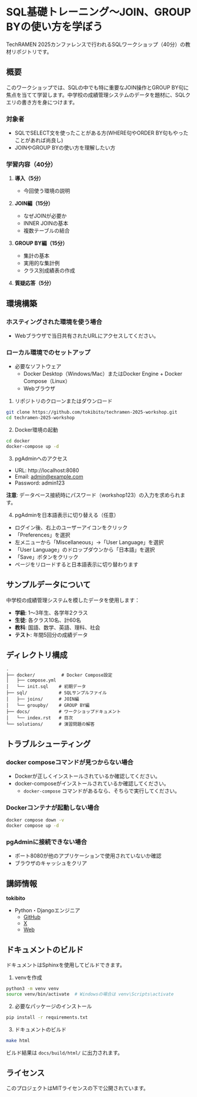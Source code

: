# SQL基礎トレーニング～JOIN、GROUP BYの使い方を学ぼう

TechRAMEN 2025カンファレンスで行われるSQLワークショップ（40分）の教材リポジトリです。

## 概要

このワークショップでは、SQLの中でも特に重要なJOIN操作とGROUP BY句に焦点を当てて学習します。中学校の成績管理システムのデータを題材に、SQLクエリの書き方を身につけます。

### 対象者

- SQLでSELECT文を使ったことがある方(WHERE句やORDER BY句もやったことがあれば尚良し)
- JOINやGROUP BYの使い方を理解したい方

### 学習内容（40分）

1. **導入（5分）**
   - 今回使う環境の説明

2. **JOIN編（15分）**
   - なぜJOINが必要か
   - INNER JOINの基本
   - 複数テーブルの結合

3. **GROUP BY編（15分）**
   - 集計の基本
   - 実用的な集計例
   - クラス別成績表の作成

4. **質疑応答（5分）**

## 環境構築

### ホスティングされた環境を使う場合

- Webブラウザで当日共有されたURLにアクセスしてください。

### ローカル環境でのセットアップ

- 必要なソフトウェア
   - Docker Desktop（Windows/Mac）またはDocker Engine + Docker Compose（Linux）
   - Webブラウザ

1. リポジトリのクローンまたはダウンロード
```bash
git clone https://github.com/tokibito/techramen-2025-workshop.git
cd techramen-2025-workshop
```

2. Docker環境の起動
```bash
cd docker
docker-compose up -d
```

3. pgAdminへのアクセス
- URL: http://localhost:8080
- Email: admin@example.com
- Password: admin123

**注意**: データベース接続時にパスワード（workshop123）の入力を求められます。

4. pgAdminを日本語表示に切り替える（任意）
- ログイン後、右上のユーザーアイコンをクリック
- 「Preferences」を選択
- 左メニューから「Miscellaneous」→「User Language」を選択
- 「User Language」のドロップダウンから「日本語」を選択
- 「Save」ボタンをクリック
- ページをリロードすると日本語表示に切り替わります

## サンプルデータについて

中学校の成績管理システムを模したデータを使用します：
- **学級**: 1〜3年生、各学年2クラス
- **生徒**: 各クラス10名、計60名
- **教科**: 国語、数学、英語、理科、社会
- **テスト**: 年間5回分の成績データ

## ディレクトリ構成

```
.
├── docker/          # Docker Compose設定
│   ├── compose.yml
│   └── init.sql    # 初期データ
├── sql/            # SQLサンプルファイル
│   ├── joins/      # JOIN編
│   └── groupby/    # GROUP BY編
├── docs/           # ワークショップドキュメント
│   └── index.rst   # 目次
└── solutions/      # 演習問題の解答
```

## トラブルシューティング

### docker composeコマンドが見つからない場合
- Dockerが正しくインストールされているか確認してください。
- docker-composeがインストールされているか確認してください。
   - `docker-compose` コマンドがあるなら、そちらで実行してください。

### Dockerコンテナが起動しない場合
```bash
docker compose down -v
docker compose up -d
```

### pgAdminに接続できない場合
- ポート8080が他のアプリケーションで使用されていないか確認
- ブラウザのキャッシュをクリア

## 講師情報

**tokibito**
- Python・Djangoエンジニア
   - [GitHub](https://github.com/tokibito)
   - [X](https://x.com/tokibito)
   - [Web](https://nullpobug.com/)

## ドキュメントのビルド

ドキュメントはSphinxを使用してビルドできます。

1. venvを作成
```bash
python3 -m venv venv
source venv/bin/activate  # Windowsの場合は venv\Scripts\activate
```

2. 必要なパッケージのインストール
```bash
pip install -r requirements.txt
```

3. ドキュメントのビルド
```bash
make html
```

ビルド結果は `docs/build/html/` に出力されます。

## ライセンス

このプロジェクトはMITライセンスの下で公開されています。
